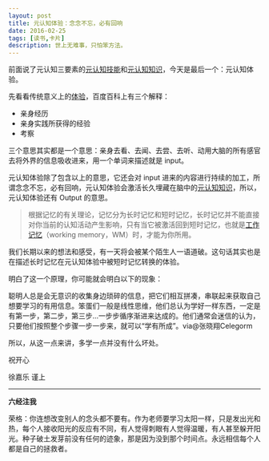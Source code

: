 ```yaml
---
layout: post
title: 元认知体验：念念不忘，必有回响
date: 2016-02-25
tags: [读书,卡片]
description: 世上无难事，只怕笨方法。
---
```



前面说了元认知三要素的[元认知技能](http://mesule.com/2016/02/skill-concept)和[元认知知识](http://tinyletter.com/CnFeat/letters/message-1)，今天是最后一个：元认知体验。

先看看传统意义上的[体验](http://baike.baidu.com/subview/9032/17715018.htm)，百度百科上有三个解释：

- 亲身经历
- 亲身实践所获得的经验
- 考察

三个意思其实都是一个意思：亲身去看、去闻、去尝、去听、动用大脑的所有感官去将外界的信息吸收进来，用一个单词来描述就是 input。

元认知体验除了包含以上的意思，它还会对 input 进来的内容进行持续的加工，所谓念念不忘，必有回响，元认知体验会激活长久埋藏在脑中的[元认知知识](http://tinyletter.com/CnFeat/letters/message-1)，所以，元认知体验还有 Output 的意思。

>根据记忆的有关理论，记忆分为长时记忆和短时记忆，长时记忆并不能直接对你当前的认知活动产生影响，只有当它被激活回到短时记忆，也就是[工作记忆](http://wiki.mbalib.com/wiki/%E5%B7%A5%E4%BD%9C%E8%AE%B0%E5%BF%86)（working memory，WM）时，才能为你所用。

我们长期以来的想法和感受，有一天将会被某个陌生人一语道破。这句话其实也是在描述长时记忆在元认知体验中被短时记忆转换的体验。

明白了这一个原理，你可能就会明白以下的现象：

聪明人总是会无意识的收集身边琐碎的信息，把它们相互拼凑，串联起来获取自己想要学习的有用信息。笨蛋们一般是线性思维，他们总认为学好一样东西，一定是有第一步，第二步，第三步...一步步循序渐进来达成的。他们通常会迷信的认为，只要他们按照整个步骤一步一步来，就可以“学有所成”。via@张晓翔Celegorm

所以，从这一点来讲，多学一点并没有什么坏处。

祝开心

徐嘉乐 谨上

----

**六经注我**

荣格：你连想改变别人的念头都不要有。作为老师要学习太阳一样，只是发出光和热，每个人接收阳光的反应有不同，有人觉得刺眼有人觉得温暖，有人甚至躲开阳光。种子破土发芽前没有任何的迹象，那是因为没到那个时间点。永远相信每个人都是自己的拯救者。












